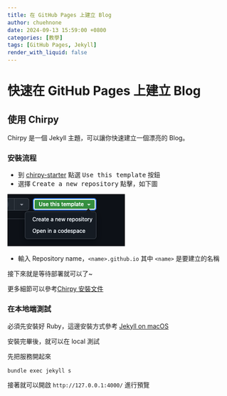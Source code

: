 ```yaml
---
title: 在 GitHub Pages 上建立 Blog
author: chuehnone
date: 2024-09-13 15:59:00 +0800
categories: [教學]
tags: [GitHub Pages, Jekyll]
render_with_liquid: false
---
```


# 快速在 GitHub Pages 上建立 Blog

## 使用 Chirpy

Chirpy 是一個 Jekyll 主題，可以讓你快速建立一個漂亮的 Blog。

### 安裝流程

- 到 [chirpy-starter](https://github.com/cotes2020/chirpy-starter) 點選 <kbd>Use this template</kbd> 按鈕
- 選擇 <kbd>Create a new repository</kbd> 點擊，如下圖

![](/assets/images/20240913/1.png)

- 輸入 Repository name，`<name>.github.io` 其中 `<name>` 是要建立的名稱

接下來就是等待部署就可以了~

更多細節可以參考[Chirpy 安裝文件](https://chirpy.cotes.page/posts/getting-started/)

### 在本地端測試

必須先安裝好 Ruby，這邊安裝方式參考 [Jekyll on macOS](https://jekyllrb.com/docs/installation/macos/)

安裝完畢後，就可以在 local 測試

先把服務開起來
```shell
bundle exec jekyll s 
```

接著就可以開啟 `http://127.0.0.1:4000/` 進行預覽
